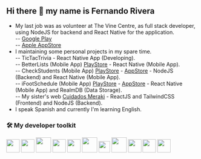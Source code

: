 ## Hi there 👋 my name is Fernando Rivera

- My last job was as volunteer at The Vine Centre, as full stack developer, using NodeJS for backend and React Native for the application.\
-- [Google Play](https://play.google.com/store/apps/details?id=com.ferrivera.vinecentre)\
-- [Apple AppStore](https://apps.apple.com/us/app/the-vine-centre/id1628162118)
- I maintaining some personal projects in my spare time.\
-- TicTacTrivia - React Native App (Developing).\
-- BetterLists (Mobile App) [PlayStore](https://play.google.com/store/apps/details?id=com.ferrivera.betterlists) - React Native (Mobile App).\
-- CheckStudents (Mobile App) [PlayStore](https://play.google.com/store/apps/details?id=com.ferrivera.checkstudents) - [AppStore](https://apps.apple.com/us/app/checkstudents/id6443751412) - NodeJS (Backend) and React Native (Mobile App).\
-- iFootSchedule (Mobile App) [PlayStore](https://play.google.com/store/apps/details?id=com.ferrivera.ifootschedule) - [AppStore](https://apps.apple.com/us/app/ifootschedule/id1637489532) - React Native (Mobile App) and RealmDB (Data Storage).\
-- My sister's web [Cuidados Meraki](https://www.cuidadosmeraki.com/) - ReactJS and TailwindCSS (Frontend) and NodeJS (Backend). 
- I speak Spanish and currently I'm learning English.

### 🛠 My developer toolkit
<img src="https://res.cloudinary.com/fercloudinary/image/upload/v1680283976/%C3%8Dconos%20Github/javascript-js-logo_tnnhrf.png" height="35" /> <img src="https://res.cloudinary.com/fercloudinary/image/upload/v1680283977/%C3%8Dconos%20Github/typescript-logo_yrqoim.png" height="35" /> <img src="https://res.cloudinary.com/fercloudinary/image/upload/v1680283977/%C3%8Dconos%20Github/react-native-logo_h8ec2u.png" height="40" />  <img src="https://res.cloudinary.com/fercloudinary/image/upload/v1680283977/%C3%8Dconos%20Github/visual-studio-code-logo_grhwxe.png" height="35" />   <img src="https://res.cloudinary.com/fercloudinary/image/upload/v1680283976/%C3%8Dconos%20Github/git-logo_vo2sl2.png" height="35" /> <img src="https://res.cloudinary.com/fercloudinary/image/upload/v1680283977/%C3%8Dconos%20Github/react-logo_zxki8y.png" height="40" /> <img src="https://res.cloudinary.com/fercloudinary/image/upload/v1680283977/%C3%8Dconos%20Github/tailwind-css-logo_z1sllm.png" height="30" /> <img src="https://res.cloudinary.com/fercloudinary/image/upload/v1680283976/%C3%8Dconos%20Github/nodejs-logo_ttjwjt.png" height="40" /> <img src="https://res.cloudinary.com/fercloudinary/image/upload/v1680283976/%C3%8Dconos%20Github/mongodb-logo_cqdpsv.png" height="35" /> <img src="https://res.cloudinary.com/fercloudinary/image/upload/v1680283976/%C3%8Dconos%20Github/jwt-logo_iadhkg.png" height="35" />  <img src="https://res.cloudinary.com/fercloudinary/image/upload/v1680283983/%C3%8Dconos%20Github/express-logo_ouilpj.png" height="35" />  
